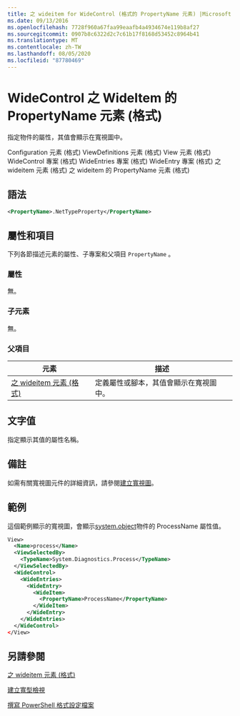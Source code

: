 ```yaml
---
title: 之 wideitem for WideControl (格式的 PropertyName 元素) |Microsoft Docs
ms.date: 09/13/2016
ms.openlocfilehash: 7728f960a67faa99eaafb4a4934674e119b8af27
ms.sourcegitcommit: 0907b8c6322d2c7c61b17f8168d53452c8964b41
ms.translationtype: MT
ms.contentlocale: zh-TW
ms.lasthandoff: 08/05/2020
ms.locfileid: "87780469"
---
```

# <a name="propertyname-element-for-wideitem-for-widecontrol-format"></a>WideControl 之 WideItem 的 PropertyName 元素 (格式)

指定物件的屬性，其值會顯示在寬視圖中。

Configuration 元素 (格式) ViewDefinitions 元素 (格式) View 元素 (格式) WideControl 專案 (格式) WideEntries 專案 (格式) WideEntry 專案 (格式) 之 wideitem 元素 (格式) 之 wideitem 的 PropertyName 元素 (格式) 

## <a name="syntax"></a>語法

```xml
<PropertyName>.NetTypeProperty</PropertyName>
```

## <a name="attributes-and-elements"></a>屬性和項目

下列各節描述元素的屬性、子專案和父項目 `PropertyName` 。

### <a name="attributes"></a>屬性

無。

### <a name="child-elements"></a>子元素

無。

### <a name="parent-elements"></a>父項目

|元素|描述|
|-------------|-----------------|
|[之 wideitem 元素 (格式) ](./wideitem-element-for-widecontrol-format.md)|定義屬性或腳本，其值會顯示在寬視圖中。|

## <a name="text-value"></a>文字值

指定顯示其值的屬性名稱。

## <a name="remarks"></a>備註

如需有關寬視圖元件的詳細資訊，請參閱[建立寬視圖](./creating-a-wide-view.md)。

## <a name="example"></a>範例

這個範例顯示的寬視圖，會顯示[system.object](/dotnet/api/System.Diagnostics.Process)物件的 ProcessName 屬性值。

```xml
View>
  <Name>process</Name>
  <ViewSelectedBy>
    <TypeName>System.Diagnostics.Process</TypeName>
  </ViewSelectedBy>
  <WideControl>
    <WideEntries>
      <WideEntry>
        <WideItem>
          <PropertyName>ProcessName</PropertyName>
        </WideItem>
      </WideEntry>
    </WideEntries>
  </WideControl>
</View>

```

## <a name="see-also"></a>另請參閱

[之 wideitem 元素 (格式) ](./wideitem-element-for-widecontrol-format.md)

[建立寬型檢視](./creating-a-wide-view.md)

[撰寫 PowerShell 格式設定檔案](./writing-a-powershell-formatting-file.md)
